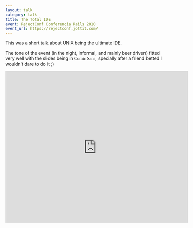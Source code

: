 ```yaml
---
layout: talk
category: talk
title: The Total IDE
event: RejectConf Conferencia Rails 2010
event_url: https://rejectconf.jottit.com/
---
```


This was a short talk about UNIX being the ultimate IDE.

The tone of the event (in the night, informal, and mainly beer driven) fitted very well with the slides being in <span style='font-family: "Comic Sans MS"'>Comic Sans</span>, specially after a friend betted I wouldn't dare to do it ;)

<iframe src="http://www.slideshare.net/slideshow/embed_code/5695800" width="576" height="480" frameborder="0" marginwidth="0" marginheight="0" scrolling="no" style="border:1px solid #CCC;border-width:1px 1px 0;margin-bottom:5px" allowfullscreen webkitallowfullscreen mozallowfullscreen> </iframe>